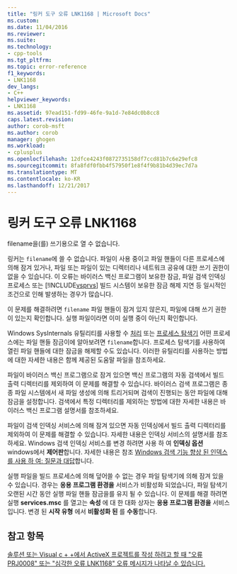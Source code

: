```yaml
---
title: "링커 도구 오류 LNK1168 | Microsoft Docs"
ms.custom: 
ms.date: 11/04/2016
ms.reviewer: 
ms.suite: 
ms.technology:
- cpp-tools
ms.tgt_pltfrm: 
ms.topic: error-reference
f1_keywords:
- LNK1168
dev_langs:
- C++
helpviewer_keywords:
- LNK1168
ms.assetid: 97ead151-fd99-46fe-9a1d-7e84dc0b8cc8
caps.latest.revision: 
author: corob-msft
ms.author: corob
manager: ghogen
ms.workload:
- cplusplus
ms.openlocfilehash: 12dfce4243f0872735158df7ccd81b7c6e29efc8
ms.sourcegitcommit: 8fa8fdf0fbb4f57950f1e8f4f9b81b4d39ec7d7a
ms.translationtype: MT
ms.contentlocale: ko-KR
ms.lasthandoff: 12/21/2017
---
```

# <a name="linker-tools-error-lnk1168"></a>링커 도구 오류 LNK1168
filename을(를) 쓰기용으로 열 수 없습니다.  
  
 링커는 `filename`에 쓸 수 없습니다. 파일이 사용 중이고 파일 핸들이 다른 프로세스에 의해 잠겨 있거나, 파일 또는 파일이 있는 디렉터리나 네트워크 공유에 대한 쓰기 권한이 없을 수 있습니다. 이 오류는 바이러스 백신 프로그램이 보유한 잠금, 파일 검색 인덱싱 프로세스 또는 [!INCLUDE[vsprvs](../../assembler/masm/includes/vsprvs_md.md)] 빌드 시스템이 보유한 잠금 해제 지연 등 일시적인 조건으로 인해 발생하는 경우가 많습니다.  
  
 이 문제를 해결하려면 `filename` 파일 핸들이 잠겨 있지 않은지, 파일에 대해 쓰기 권한이 있는지 확인합니다. 실행 파일이라면 이미 실행 중이 아닌지 확인합니다.  
  
 Windows SysInternals 유틸리티를 사용할 수 [처리](http://technet.microsoft.com/sysinternals/bb896655.aspx) 또는 [프로세스 탐색기](http://technet.microsoft.com/sysinternals/bb896653) 어떤 프로세스에는 파일 핸들 잠금이에 알아보려면 `filename`합니다. 프로세스 탐색기를 사용하여 열린 파일 핸들에 대한 잠금을 해제할 수도 있습니다. 이러한 유틸리티를 사용하는 방법에 대한 자세한 내용은 함께 제공된 도움말 파일을 참조하세요.  
  
 파일이 바이러스 백신 프로그램으로 잠겨 있으면 백신 프로그램의 자동 검색에서 빌드 출력 디렉터리를 제외하여 이 문제를 해결할 수 있습니다. 바이러스 검색 프로그램은 종종 파일 시스템에서 새 파일 생성에 의해 트리거되며 검색이 진행되는 동안 파일에 대해 잠금을 설정합니다. 검색에서 특정 디렉터리를 제외하는 방법에 대한 자세한 내용은 바이러스 백신 프로그램 설명서를 참조하세요.  
  
 파일이 검색 인덱싱 서비스에 의해 잠겨 있으면 자동 인덱싱에서 빌드 출력 디렉터리를 제외하여 이 문제를 해결할 수 있습니다. 자세한 내용은 인덱싱 서비스의 설명서를 참조하세요. Windows 검색 인덱싱 서비스를 변경 하려면 사용 하 여 **인덱싱 옵션** windows에서 **제어판**합니다. 자세한 내용은 참조 [Windows 검색 기능 향상 된 인덱스를 사용 하 여: 질문과 대답](http://windows.microsoft.com/en-us/windows/improve-windows-searches-using-index-faq#1TC=windows-7)합니다.  
  
 실행 파일을 빌드 프로세스에 의해 덮어쓸 수 없는 경우 파일 탐색기에 의해 잠겨 있을 수 있습니다. 경우는 **응용 프로그램 환경을** 서비스가 비활성화 되었습니다, 파일 탐색기 오랜된 시간 동안 실행 파일 핸들 잠금을를 유지 될 수 있습니다. 이 문제를 해결 하려면 실행 **services.msc** 를 열고는 **속성** 에 대 한 대화 상자는 **응용 프로그램 환경을** 서비스입니다. 변경 된 **시작 유형** 에서 **비활성화 된** 를 **수동**합니다.  
  
## <a name="see-also"></a>참고 항목  
 [솔루션 또는 Visual c + +에서 ActiveX 프로젝트를 작성 하려고 할 때 "오류 PRJ0008" 또는 "심각한 오류 LNK1168" 오류 메시지가 나타날 수 있습니다.](http://support.microsoft.com/kb/308358)